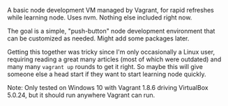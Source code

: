 A basic node development VM managed by Vagrant, for rapid refreshes while learning node. Uses nvm. Nothing else included right now.

The goal is a simple, "push-button" node development environment that can be customized as needed. Might add some packages later.

Getting this together was tricky since I'm only occasionally a Linux user, requiring reading a great many articles (most of which
were outdated) and many many `vagrant up` rounds to get it right. So maybe this will give someone else a head start if they want 
to start learning node quickly.

Note: Only tested on Windows 10 with Vagrant 1.8.6 driving VirtualBox 5.0.24, but it should run anywhere Vagrant can run.
